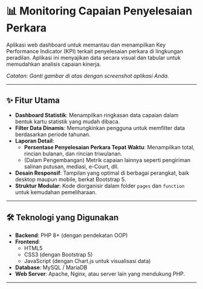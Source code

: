 # 📊 Monitoring Capaian Penyelesaian Perkara

Aplikasi web dashboard untuk memantau dan menampilkan Key Performance Indicator (KPI) terkait penyelesaian perkara di lingkungan peradilan. Aplikasi ini menyajikan data secara visual dan tabular untuk memudahkan analisis capaian kinerja.


*Catatan: Ganti gambar di atas dengan screenshot aplikasi Anda.*

---

## ✨ Fitur Utama

- **Dashboard Statistik**: Menampilkan ringkasan data capaian dalam bentuk kartu statistik yang mudah dibaca.
- **Filter Data Dinamis**: Memungkinkan pengguna untuk memfilter data berdasarkan periode tahunan.
- **Laporan Detail**:
  - **Persentase Penyelesaian Perkara Tepat Waktu**: Menampilkan total, rincian bulanan, dan rincian triwulanan.
  - (Dalam Pengembangan) Metrik capaian lainnya seperti pengiriman salinan putusan, mediasi, e-Court, dll.
- **Desain Responsif**: Tampilan yang optimal di berbagai perangkat, baik desktop maupun mobile, berkat Bootstrap 5.
- **Struktur Modular**: Kode diorganisir dalam folder `pages` dan `function` untuk kemudahan pemeliharaan.

---

## 🛠️ Teknologi yang Digunakan

- **Backend**: PHP 8+ (dengan pendekatan OOP)
- **Frontend**:
  - HTML5
  - CSS3 (dengan Bootstrap 5)
  - JavaScript (dengan Chart.js untuk visualisasi data)
- **Database**: MySQL / MariaDB
- **Web Server**: Apache, Nginx, atau server lain yang mendukung PHP.

---